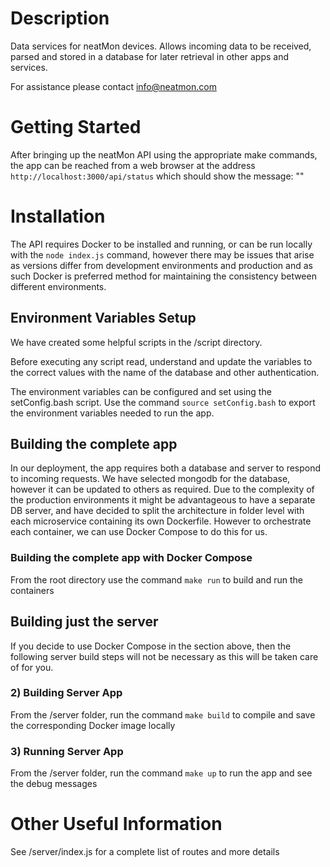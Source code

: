 # Description
Data services for neatMon devices.  Allows incoming data to be received, parsed and stored in a database for later retrieval in other apps and services.

For assistance please contact info@neatmon.com

# Getting Started
After bringing up the neatMon API using the appropriate make commands, the app can be reached from a web browser at the address `http://localhost:3000/api/status` which should show the message: ""

# Installation
The API requires Docker to be installed and running, or can be run locally with the `node index.js` command, however there may be issues that arise as versions differ from development environments and production and as such Docker is preferred method for maintaining the consistency between different environments.

## Environment Variables Setup
We have created some helpful scripts in the /script directory.  

Before executing any script read, understand and update the variables to the correct values with the name of the database and other authentication.

The environment variables can be configured and set using the setConfig.bash script.  Use the command `source setConfig.bash` to export the environment variables needed to run the app.

## Building the complete app
In our deployment, the app requires both a database and server to respond to incoming requests.  We have selected mongodb for the database, however it can be updated to others as required.  Due to the complexity of the production environments it might be advantageous to have a separate DB server, and have decided to split the architecture in folder level with each microservice containing its own Dockerfile.  However to orchestrate each container, we can use Docker Compose to do this for us. 

### Building the complete app with Docker Compose
From the root directory use the command `make run` to build and run the containers

## Building just the server
If you decide to use Docker Compose in the section above, then the following server build steps will not be necessary as this will be taken care of for you.

### 2) Building Server App
From the /server folder, run the command `make build` to compile and save the corresponding Docker image locally

### 3) Running Server App
From the /server folder, run the command `make up` to run the app and see the debug messages

# Other Useful Information
See /server/index.js for a complete list of routes and more details